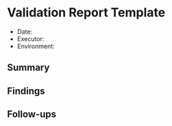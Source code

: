 #  Validation Report Template

- Date:
- Executor:
- Environment:

## Summary

## Findings

## Follow-ups
